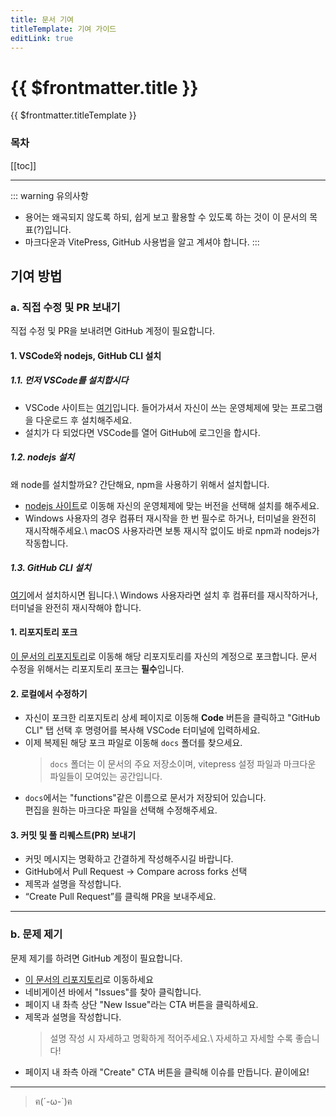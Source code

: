```yaml
---
title: 문서 기여
titleTemplate: 기여 가이드
editLink: true
---
```


# {{ $frontmatter.title }}
{{ $frontmatter.titleTemplate }}
### 목차
[[toc]]
***
::: warning 유의사항
- 용어는 왜곡되지 않도록 하되, 쉽게 보고 활용할 수 있도록 하는 것이 이 문서의 목표(?)입니다.
- 마크다운과 VitePress, GitHub 사용법을 알고 계셔야 합니다.
:::

## 기여 방법
### a. 직접 수정 및 PR 보내기
직접 수정 및 PR을 보내려면 GitHub 계정이 필요합니다.
#### 1. VSCode와 nodejs, GitHub CLI 설치
##### 1.1. 먼저 VSCode를 설치합시다
 - VSCode 사이트는 [여기](https://code.visualstudio.com)입니다. 들어가셔서 자신이 쓰는 운영체제에 맞는 프로그램을 다운로드 후 설치해주세요.
 - 설치가 다 되었다면 VSCode를 열어 GitHub에 로그인을 합시다.
##### 1.2. nodejs 설치
왜 node를 설치할까요? 간단해요, npm을 사용하기 위해서 설치합니다.
 - [nodejs 사이트](https://nodejs.org/ko)로 이동해 자신의 운영체제에 맞는 버전을 선택해 설치를 해주세요.
 - Windows 사용자의 경우 컴퓨터 재시작을 한 번 필수로 하거나, 터미널을 완전히 재시작해주세요.\ macOS 사용자라면 보통 재시작 없이도 바로 npm과 nodejs가 작동합니다.
##### 1.3. GitHub CLI 설치
[여기](https://cli.github.com)에서 설치하시면 됩니다.\ Windows 사용자라면 설치 후 컴퓨터를 재시작하거나, 터미널을 완전히 재시작해야 합니다.
#### 1. 리포지토리 포크
[이 문서의 리포지토리](https://github.com/baboribo/PlayBot-Docs/tree/main)로 이동해 해당 리포지토리를 자신의 계정으로 포크합니다.
문서 수정을 위해서는 리포지토리 포크는 **필수**입니다.
#### 2. 로컬에서 수정하기
 - 자신이 포크한 리포지토리 상세 페이지로 이동해 **Code** 버튼을 클릭하고 "GitHub CLI" 탭 선택 후 명령어를 복사해 VSCode 터미널에 입력하세요.
 - 이제 복제된 해당 포크 파일로 이동해 ```docs``` 폴더를 찾으세요.
    > ```docs``` 폴더는 이 문서의 주요 저장소이며, vitepress 설정 파일과 마크다운 파일들이 모여있는 공간입니다.
 - ```docs```에서는 "functions"같은 이름으로 문서가 저장되어 있습니다.\
편집을 원하는 마크다운 파일을 선택해 수정해주세요.
#### 3. 커밋 및 풀 리퀘스트(PR) 보내기
 - 커밋 메시지는 명확하고 간결하게 작성해주시길 바랍니다.
 - GitHub에서 Pull Request → Compare across forks 선택
 - 제목과 설명을 작성합니다.
 - “Create Pull Request”를 클릭해 PR을 보내주세요.
***
### b. 문제 제기
문제 제기를 하려면 GitHub 계정이 필요합니다.
- [이 문서의 리포지토리](https://github.com/baboribo/PlayBot-Docs/tree/main)로 이동하세요
- 네비게이션 바에서 "Issues"를 찾아 클릭합니다.
- 페이지 내 촤측 상단 "New Issue"라는 CTA 버튼을 클릭하세요.
- 제목과 설명을 작성합니다.
    > 설명 작성 시 자세하고 명확하게 적어주세요.\ 자세하고 자세할 수록 좋습니다!
- 페이지 내 좌측 아래 "Create" CTA 버튼을 클릭해 이슈를 만듭니다. 끝이에요!

---

> ฅ(´-ω-`)ฅ